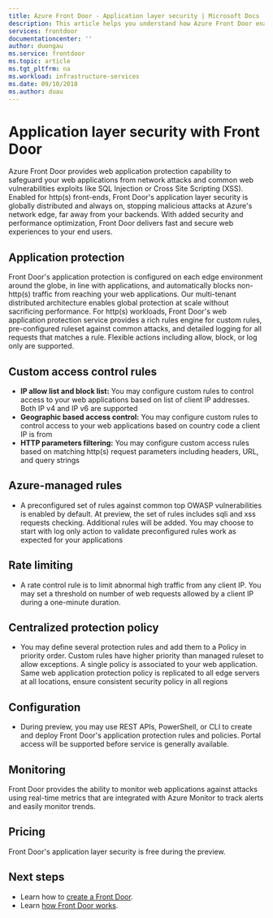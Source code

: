 ```yaml
---
title: Azure Front Door - Application layer security | Microsoft Docs
description: This article helps you understand how Azure Front Door enables to protect and secure your application backends
services: frontdoor
documentationcenter: ''
author: duongau
ms.service: frontdoor
ms.topic: article
ms.tgt_pltfrm: na
ms.workload: infrastructure-services
ms.date: 09/10/2018
ms.author: duau
---
```


# Application layer security with Front Door
Azure Front Door provides web application protection capability to safeguard your web applications from network attacks and common web vulnerabilities exploits like SQL Injection or Cross Site Scripting (XSS). Enabled for http(s) front-ends, Front Door's application layer security is globally distributed and always on, stopping malicious attacks at Azure's network edge, far away from your backends. With added security and performance optimization, Front Door delivers fast and secure web experiences to your end users.

## Application protection
Front Door's application protection is configured on each edge environment around the globe, in line with applications, and automatically blocks non-http(s) traffic from reaching your web applications. Our multi-tenant distributed architecture enables global protection at scale without sacrificing performance. For http(s) workloads, Front Door's web application protection service provides a rich rules engine for custom rules, pre-configured ruleset against common attacks, and detailed logging for all requests that matches a rule. Flexible actions including allow, block, or log only are supported.

## Custom access control rules
- **IP allow list and block list:** You may configure custom rules to control access to your web applications based on list of client IP addresses. Both IP v4 and IP v6 are supported
- **Geographic based access control:** You may configure custom rules to control access to your web applications based on country code a client IP is from
- **HTTP parameters filtering:** You may configure custom access rules based on matching http(s) request parameters including headers, URL, and query strings

## Azure-managed rules
- A preconfigured set of rules against common top OWASP vulnerabilities is enabled by default. At preview, the set of rules includes sqli and xss requests checking. Additional rules will be added. You may choose to start with log only action to validate preconfigured rules work as expected for your applications 

## Rate limiting
- A rate control rule is to limit abnormal high traffic from any client IP.  You may set a threshold on number of web requests allowed by a client IP during a one-minute duration.

## Centralized protection policy
- You may define several protection rules and add them to a Policy in priority order. Custom rules have higher priority than managed ruleset to allow exceptions. A single policy is associated to your web application.  Same web application protection policy is replicated to all edge servers at all locations, ensure consistent security policy in all regions

## Configuration
- During preview, you may use REST APIs, PowerShell, or CLI to create and deploy Front Door's application protection rules and policies. Portal access will be supported before service is generally available. 


## Monitoring
Front Door provides the ability to monitor web applications against attacks using real-time metrics that are integrated with Azure Monitor to track alerts and easily monitor trends.

## Pricing
Front Door's application layer security is free during the preview.


## Next steps

- Learn how to [create a Front Door](quickstart-create-front-door.md).
- Learn [how Front Door works](front-door-routing-architecture.md).
